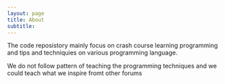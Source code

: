 ```yaml
---
layout: page
title: About 
subtitle:  
---
```


 The code reposistory mainly focus on crash course learning programming and tips and techniquies on various programming language. 

 We do not follow pattern of teaching the programming techniques and we could teach what we inspire fromt other forums 


